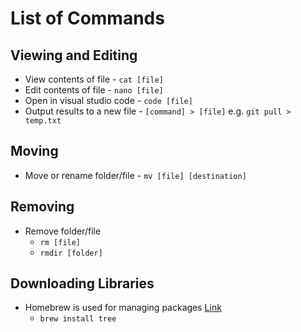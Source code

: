 # List of Commands

## Viewing and Editing
- View contents of file - `cat [file]`
- Edit contents of file - `nano [file]`
- Open in visual studio code - `code [file]`
- Output results to a new file - `[command] > [file]` e.g. `git pull > temp.txt`

## Moving
- Move or rename folder/file - `mv [file] [destination]`

## Removing
- Remove folder/file
	- `rm [file]`
	- `rmdir [folder]`

 
## Downloading Libraries
- Homebrew is used for managing packages [Link](https://brew.sh/) 
	- `brew install tree`
